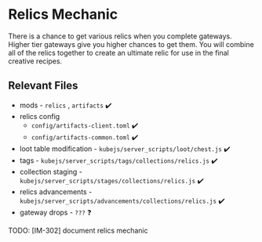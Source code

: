 # Relics Mechanic

There is a chance to get various relics when you complete gateways. Higher tier gateways give you higher chances to get them. You will combine all of the relics together to create an ultimate relic for use in the final creative recipes.

## Relevant Files

- mods - `relics` , `artifacts` ✔️
- relics config
  - `config/artifacts-client.toml` ✔️
  - `config/artifacts-common.toml` ✔️
- loot table modification - `kubejs/server_scripts/loot/chest.js` ✔️
- tags - `kubejs/server_scripts/tags/collections/relics.js` ✔️
- collection staging - `kubejs/server_scripts/stages/collections/relics.js` ✔️
- relics advancements - `kubejs/server_scripts/advancements/collections/relics.js` ✔️
- gateway drops - `???` ❓

TODO: [IM-302] document relics mechanic
